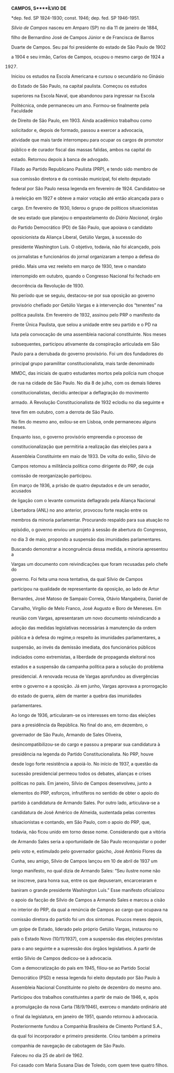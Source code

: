 **CAMPOS, S****ÍLVIO** **DE**



\*dep. fed. SP 1924-1930; const. 1946; dep. fed. SP 1946-1951.



*Sílvio de Campos* nasceu em Amparo (SP) no dia 11 de janeiro de 1884,

filho de Bernardino José de Campos Júnior e de Francisca de Barros

Duarte de Campos. Seu pai foi presidente do estado de São Paulo de 1902

a 1904 e seu irmão, Carlos de Campos, ocupou o mesmo cargo de 1924 a

1927.



Iniciou os estudos na Escola Americana e cursou o secundário no Ginásio

do Estado de São Paulo, na capital paulista. Começou os estudos

superiores na Escola Naval, que abandonou para ingressar na Escola

Politécnica, onde permaneceu um ano. Formou-se finalmente pela Faculdade

de Direito de São Paulo, em 1903. Ainda acadêmico trabalhou como

solicitador e, depois de formado, passou a exercer a advocacia,

atividade que mais tarde interrompeu para ocupar os cargos de promotor

público e de curador fiscal das massas falidas, ambos na capital do

estado. Retornou depois à banca de advogado.



Filiado ao Partido Republicano Paulista (PRP), e tendo sido membro de

sua comissão diretora e da comissão municipal, foi eleito deputado

federal por São Paulo nessa legenda em fevereiro de 1924. Candidatou-se

à reeleição em 1927 e obteve a maior votação até então alcançada para o

cargo. Em fevereiro de 1930, liderou o grupo de políticos situacionistas

de seu estado que planejou o empastelamento do *Diário Nacional,* órgão

do Partido Democrático (PD) de São Paulo, que apoiava o candidato

oposicionista da Aliança Liberal, Getúlio Vargas, à sucessão do

presidente Washington Luís. O objetivo, todavia, não foi alcançado, pois

os jornalistas e funcionários do jornal organizaram a tempo a defesa do

prédio. Mais uma vez reeleito em março de 1930, teve o mandato

interrompido em outubro, quando o Congresso Nacional foi fechado em

decorrência da Revolução de 1930.



No período que se seguiu, destacou-se por sua oposição ao governo

provisório chefiado por Getúlio Vargas e à intervenção dos “tenentes” na

política paulista. Em fevereiro de 1932, assinou pelo PRP o manifesto da

Frente Única Paulista, que selou a unidade entre seu partido e o PD na

luta pela convocação de uma assembleia nacional constituinte. Nos meses

subsequentes, participou ativamente da conspiração articulada em São

Paulo para a derrubada do governo provisório. Foi um dos fundadores do

principal grupo paramilitar constitucionalista, mais tarde denominado

MMDC, das iniciais de quatro estudantes mortos pela polícia num choque

de rua na cidade de São Paulo. No dia 8 de julho, com os demais líderes

constitucionalistas, decidiu antecipar a deflagração do movimento

armado. A Revolução Constitucionalista de 1932 eclodiu no dia seguinte e

teve fim em outubro, com a derrota de São Paulo.



No fim do mesmo ano, exilou-se em Lisboa, onde permaneceu alguns meses.

Enquanto isso, o governo provisório empreendia o processo de

constitucionalização que permitiria a realização das eleições para a

Assembleia Constituinte em maio de 1933. De volta do exílio, Sílvio de

Campos retomou a militância política como dirigente do PRP, de cuja

comissão de reorganização participou.



Em março de 1936, a prisão de quatro deputados e de um senador, acusados

de ligação com o levante comunista deflagrado pela Aliança Nacional

Libertadora (ANL) no ano anterior, provocou forte reação entre os

membros da minoria parlamentar. Procurando respaldo para sua atuação no

episódio, o governo enviou um projeto à sessão de abertura do Congresso,

no dia 3 de maio, propondo a suspensão das imunidades parlamentares.

Buscando demonstrar a incongruência dessa medida, a minoria apresentou a

Vargas um documento com reivindicações que foram recusadas pelo chefe do

governo. Foi feita uma nova tentativa, da qual Sílvio de Campos

participou na qualidade de representante da oposição, ao lado de Artur

Bernardes, José Matoso de Sampaio Correia, Otávio Mangabeira, Daniel de

Carvalho, Virgílio de Melo Franco, José Augusto e Boro de Meneses. Em

reunião com Vargas, apresentaram um novo documento reivindicando a

adoção das medidas legislativas necessárias à manutenção da ordem

pública e à defesa do regime,o respeito às imunidades parlamentares, a

suspensão, ao invés da demissão imediata, dos funcionários públicos

indiciados como extremistas, a liberdade de propaganda eleitoral nos

estados e a suspensão da campanha política para a solução do problema

presidencial. A renovada recusa de Vargas aprofundou as divergências

entre o governo e a oposição. Já em junho, Vargas aprovava a prorrogação

do estado de guerra, além de manter a quebra das imunidades

parlamentares.



Ao longo de 1936, articularam-se os interesses em torno das eleições

para a presidência da República. No final do ano, em dezembro, o

governador de São Paulo, Armando de Sales Oliveira,

desincompatibilizou-se do cargo e passou a preparar sua candidatura à

presidência na legenda do Partido Constitucionalista. No PRP, houve

desde logo forte resistência a apoiá-lo. No início de 1937, a questão da

sucessão presidencial permeou todos os debates, alianças e crises

políticas no país. Em janeiro, Sílvio de Campos desenvolveu, junto a

elementos do PRP, esforços, infrutíferos no sentido de obter o apoio do

partido à candidatura de Armando Sales. Por outro lado, articulava-se a

candidatura de José Américo de Almeida, sustentada pelas correntes

situacionistas e contando, em São Paulo, com o apoio do PRP, que,

todavia, não ficou unido em torno desse nome. Considerando que a vitória

de Armando Sales seria a oportunidade de São Paulo reconquistar o poder

pelo voto e, estimulado pelo governador gaúcho, José Antônio Flores da

Cunha, seu amigo, Sílvio de Campos lançou em 10 de abril de 1937 um

longo manifesto, no qual dizia de Armando Sales: “Seu ilustre nome não

se inscreve, para honra sua, entre os que depuseram, encarceraram e

baniram o grande presidente Washington Luís.” Esse manifesto oficializou

o apoio da facção de Sílvio de Campos a Armando Sales e marcou a cisão

no interior do PRP, da qual a renúncia de Campos ao cargo que ocupava na

comissão diretora do partido foi um dos sintomas. Poucos meses depois,

um golpe de Estado, liderado pelo próprio Getúlio Vargas, instaurou no

país o Estado Novo (10/11/1937), com a suspensão das eleições previstas

para o ano seguinte e a supressão dos órgãos legislativos. A partir de

então Sílvio de Campos dedicou-se à advocacia.



Com a democratização do país em 1945, filiou-se ao Partido Social

Democrático (PSD) e nessa legenda foi eleito deputado por São Paulo à

Assembleia Nacional Constituinte no pleito de dezembro do mesmo ano.

Participou dos trabalhos constituintes a partir de maio de 1946, e, após

a promulgação da nova Carta (18/9/1946), exerceu o mandato ordinário até

o final da legislatura, em janeiro de 1951, quando retornou à advocacia.



Posteriormente fundou a Companhia Brasileira de Cimento Portland S.A.,

da qual foi incorporador e primeiro presidente. Criou também a primeira

companhia de navegação de cabotagem de São Paulo.



Faleceu no dia 25 de abril de 1962.



Foi casado com Maria Susana Dias de Toledo, com quem teve quatro filhos.




